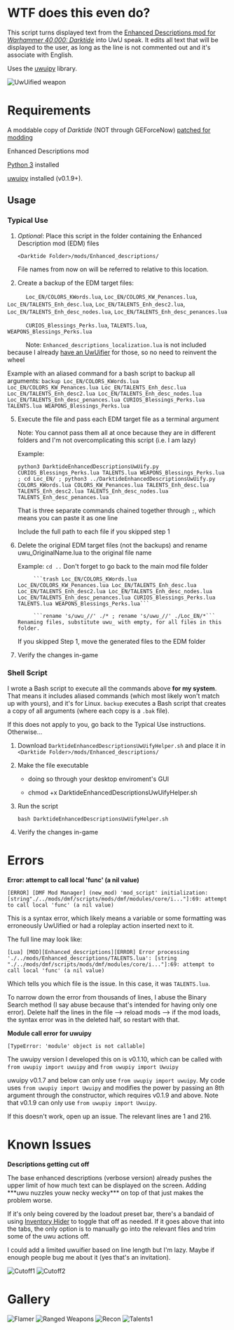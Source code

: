 # WTF does this even do?

This script turns displayed text from the [Enhanced Descriptions mod for *Warhammer 40,000: Darktide*](https://www.nexusmods.com/warhammer40kdarktide/mods/210) into UwU speak. It edits all text that will be displayed to the user, as long as the line is not commented out and it's associate with English.

Uses the [uwuipy](https://github.com/Cuprum77/uwuipy) library.

![UwUified weapon](https://imgur.com/K603bvO.png)

# Requirements

A moddable copy of *Darktide* (NOT through GEForceNow) [patched for modding](https://dmf-docs.darkti.de/#/installing-mods)

Enhanced Descriptions mod

[Python 3](https://www.python.org/downloads/) installed

[uwuipy](https://github.com/Cuprum77/uwuipy) installed (v0.1.9+).

## Usage

### Typical Use

1. *Optional*: Place this script in the folder containing the Enhanced Description mod (EDM) files

   ```<Darktide Folder>/mods/Enhanced_descriptions/```

   File names from now on will be referred to relative to this location.

3. Create a backup of the EDM target files:

&emsp;&emsp;&emsp;`Loc_EN/COLORS_KWords.lua`, `Loc_EN/COLORS_KW_Penances.lua`, `Loc_EN/TALENTS_Enh_desc.lua`, `Loc_EN/TALENTS_Enh_desc2.lua`, `Loc_EN/TALENTS_Enh_desc_nodes.lua`, `Loc_EN/TALENTS_Enh_desc_penances.lua`

&emsp;&emsp;&emsp;`CURIOS_Blessings_Perks.lua`, `TALENTS.lua`, `WEAPONS_Blessings_Perks.lua`

&emsp;&emsp;&emsp;Note: `Enhanced_descriptions_localization.lua` is not included because I already [have an UwUifier](https://github.com/Backup158/DarktideModLocalizationUwuify) for those, so no need to reinvent the wheel

   Example with an aliased command for a bash script to backup all arguments: ```backup Loc_EN/COLORS_KWords.lua Loc_EN/COLORS_KW_Penances.lua Loc_EN/TALENTS_Enh_desc.lua Loc_EN/TALENTS_Enh_desc2.lua Loc_EN/TALENTS_Enh_desc_nodes.lua Loc_EN/TALENTS_Enh_desc_penances.lua CURIOS_Blessings_Perks.lua TALENTS.lua WEAPONS_Blessings_Perks.lua```
   
5. Execute the file and pass each EDM target file as a terminal argument

   Note: You cannot pass them all at once because they are in different folders and I'm not overcomplicating this script (i.e. I am lazy)

   Example: 
   ```
   python3 DarktideEnhancedDescriptionsUwUify.py CURIOS_Blessings_Perks.lua TALENTS.lua WEAPONS_Blessings_Perks.lua ; cd Loc_EN/ ; python3 ../DarktideEnhancedDescriptionsUwUify.py COLORS_KWords.lua COLORS_KW_Penances.lua TALENTS_Enh_desc.lua TALENTS_Enh_desc2.lua TALENTS_Enh_desc_nodes.lua TALENTS_Enh_desc_penances.lua 
   ```

   That is three separate commands chained together through `;`, which means you can paste it as one line

   Include the full path to each file if you skipped step 1

6. Delete the original EDM target files (not the backups) and rename uwu_OriginalName.lua to the original file name

   Example: ```cd ..``` Don't forget to go back to the main mod file folder

            ```trash Loc_EN/COLORS_KWords.lua Loc_EN/COLORS_KW_Penances.lua Loc_EN/TALENTS_Enh_desc.lua Loc_EN/TALENTS_Enh_desc2.lua Loc_EN/TALENTS_Enh_desc_nodes.lua  Loc_EN/TALENTS_Enh_desc_penances.lua CURIOS_Blessings_Perks.lua TALENTS.lua WEAPONS_Blessings_Perks.lua```
            
            ```rename 's/uwu_//' ./* ; rename 's/uwu_//' ./Loc_EN/*``` Renaming files, substitute uwu_ with empty, for all files in this folder.

   If you skipped Step 1, move the generated files to the EDM folder
  
8. Verify the changes in-game

### Shell Script
I wrote a Bash script to execute all the commands above **for my system**. That means it includes aliased commands (which most likely won't match up with yours), and it's for Linux. `backup` executes a Bash script that creates a copy of all arguments (where each copy is a `.bak` file).

If this does not apply to you, go back to the Typical Use instructions. Otherwise...

1) Download `DarktideEnhancedDescriptionsUwUifyHelper.sh` and place it in `<Darktide Folder>/mods/Enhanced_descriptions/`

2) Make the file executable

   * doing so through your desktop enviroment's GUI 
   
   * chmod +x DarktideEnhancedDescriptionsUwUifyHelper.sh

3) Run the script

   `bash DarktideEnhancedDescriptionsUwUifyHelper.sh`

4) Verify the changes in-game

# Errors
**Error: attempt to call local 'func' (a nil value)**

```
[ERROR] [DMF Mod Manager] (new_mod) 'mod_script' initialization: [string"./../mods/dmf/scripts/mods/dmf/modules/core/i..."]:69: attempt to call local 'func' (a nil value)
```

This is a syntax error, which likely means a variable or some formatting was erroneously UwUified or had a roleplay action inserted next to it.

The full line may look like:

```
[Lua] [MOD][Enhanced_descriptions][ERROR] Error processing './../mods/Enhanced_descriptions/TALENTS.lua': [string "./../mods/dmf/scripts/mods/dmf/modules/core/i..."]:69: attempt to call local 'func' (a nil value)
```

Which tells you which file is the issue. In this case, it was `TALENTS.lua`. 

To narrow down the error from thousands of lines, I abuse the Binary Search method (I say abuse because that's intended for having only one error). Delete half the lines in the file --> reload mods --> if the mod loads, the syntax error was in the deleted half, so restart with that.

**Module call error for uwuipy**

```
[TypeError: 'module' object is not callable]
```

The uwuipy version I developed this on is v0.1.10, which can be called with `from uwupiy import uwuipy` and `from uwupiy import Uwuipy`

uwuipy v0.1.7 and below can only use `from uwupiy import uwuipy`. My code uses `from uwupiy import Uwuipy` and modifies the power by passing an 8th argument through the constructor, which requires v0.1.9 and above. Note that v0.1.9 can only use `from uwupiy import Uwuipy`.

If this doesn't work, open up an issue. The relevant lines are 1 and 216.

# Known Issues

**Descriptions getting cut off**

The base enhanced descriptions (verbose version) already pushes the upper limit of how much text can be displayed on the screen. Adding \*\*\*uwu nuzzles youw necky wecky\*\*\* on top of that just makes the problem worse. 

If it's only being covered by the loadout preset bar, there's a bandaid of using [Inventory Hider](https://www.nexusmods.com/warhammer40kdarktide/mods/313) to toggle that off as needed. If it goes above that into the tabs, the only option is to manually go into the relevant files and trim some of the uwu actions off. 

I could add a limited uwuifier based on line length but I'm lazy. Maybe if enough people bug me about it (yes that's an invitation).

![Cutoff1](https://imgur.com/RBfE9C7.png)
![Cutoff2](https://imgur.com/AS1izjF.png)

# Gallery

![Flamer](https://imgur.com/bRrrpB0.png)
![Ranged Weapons](https://imgur.com/mF52XI1.png)
![Recon](https://imgur.com/DgE8amT.png)
![Talents1](https://imgur.com/K5HieQk.png)
